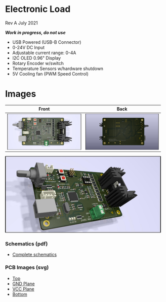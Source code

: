 # Electronic Load
Rev A July 2021

***Work in progress, do not use***

- USB Powered (USB-B Connector)
- 0-24V DC Input
- Adjustable current range: 0-4A
- I2C OLED 0.96" Display
- Rotary Encoder w/switch
- Temperature Sensors w/hardware shutdown
- 5V Cooling fan (PWM Speed Control)

Images
============
|Front                                                 | Back                                              |
|------------------------------------------------------|---------------------------------------------------|
|![Render Front](./img/render-front.jpg "Render Front")|![Render Back](./img/render-back.jpg "Render Back")|


![Render](./img/ElectronicLoad.jpg "Render")

### Schematics (pdf)
- [Complete schematics](./img/schema.pdf)

### PCB Images (svg)
- [Top](./img/pcb-front.svg)
- [GND Plane](./img/pcb-in1.svg)
- [VCC Plane](./img/pcb-in2.svg)
- [Bottom](./img/pcb-back.svg)
